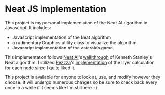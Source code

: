 # Neat JS Implementation
This project is my personal implementation of the Neat AI algorithm in Javascript. It includes:
- Javascript implementation of the Neat algorithm
- a rudimentary Graphics utility class to visualize the algorithm
- Javascript implementation of the Asteroids game

This implementation follows [Neat AI](https://www.youtube.com/@neatai6702)'s [walkthrough](https://www.youtube.com/watch?v=3nbvrrdymF0&list=PLnICFpQDyZRFqjdtcTjshOb1IJqns6h6w) of Kenneth Stanley's Neat algorithm. I utilized [Pezzza](https://www.youtube.com/@PezzzasWork)'s [implementation](https://www.youtube.com/watch?v=EvV5Qtp_fYg&t=106s) of the layer calculation for each node since I quite liked it.

This project is available for anyone to look at, use, and modify however they choose. It will undergo numerous changes so be sure to check back every once in a while if it seems like I'm still here. :)

